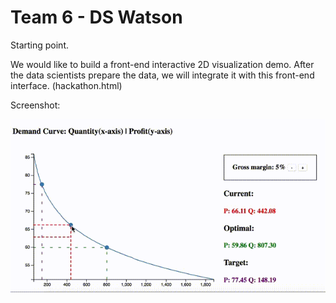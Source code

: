 # Team 6 - DS Watson

Starting point.

We would like to build a front-end interactive 2D visualization demo. After the data scientists
prepare the data, we will integrate it with this front-end interface. (hackathon.html)

Screenshot:

![Screenshot](screenshot.gif)
